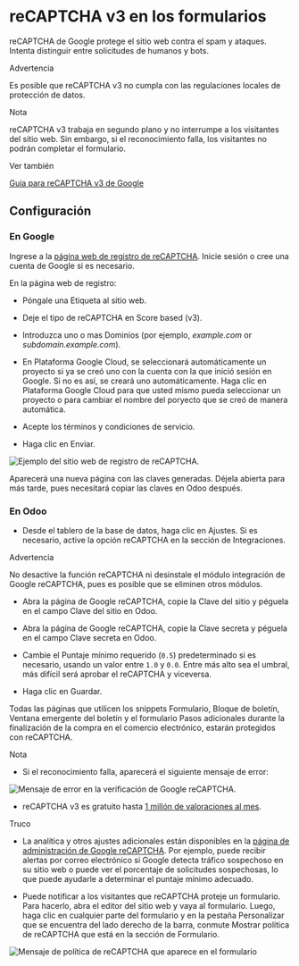 # reCAPTCHA v3 en los formularios

reCAPTCHA de Google protege el sitio web contra el spam y ataques. Intenta
distinguir entre solicitudes de humanos y bots.

Advertencia

Es posible que reCAPTCHA v3 no cumpla con las regulaciones locales de
protección de datos.

Nota

reCAPTCHA v3 trabaja en segundo plano y no interrumpe a los visitantes del
sitio web. Sin embargo, si el reconocimiento falla, los visitantes no podrán
completar el formulario.

Ver también

[Guía para reCAPTCHA v3 de
Google](https://developers.google.com/recaptcha/docs/v3)

## Configuración

### En Google

Ingrese a la [página web de registro de
reCAPTCHA](https://www.google.com/recaptcha/admin/create). Inicie sesión o
cree una cuenta de Google si es necesario.

En la página web de registro:

  * Póngale una Etiqueta al sitio web.

  * Deje el tipo de reCAPTCHA en Score based (v3).

  * Introduzca uno o mas Dominios (por ejemplo, _example.com_ or _subdomain.example.com_).

  * En Plataforma Google Cloud, se seleccionará automáticamente un proyecto si ya se creó uno con la cuenta con la que inició sesión en Google. Si no es así, se creará uno automáticamente. Haga clic en Plataforma Google Cloud para que usted mismo pueda seleccionar un proyecto o para cambiar el nombre del poryecto que se creó de manera automática.

  * Acepte los términos y condiciones de servicio.

  * Haga clic en Enviar.

![Ejemplo del sitio web de registro de reCAPTCHA.
](../../../../_images/recaptcha-google-configuration.png)

Aparecerá una nueva página con las claves generadas. Déjela abierta para más
tarde, pues necesitará copiar las claves en Odoo después.

### En Odoo

  * Desde el tablero de la base de datos, haga clic en Ajustes. Si es necesario, active la opción reCAPTCHA en la sección de Integraciones.

Advertencia

No desactive la función reCAPTCHA ni desinstale el módulo integración de
Google reCAPTCHA, pues es posible que se eliminen otros módulos.

  * Abra la página de Google reCAPTCHA, copie la Clave del sitio y péguela en el campo Clave del sitio en Odoo.

  * Abra la página de Google reCAPTCHA, copie la Clave secreta y péguela en el campo Clave secreta en Odoo.

  * Cambie el Puntaje mínimo requerido (`0.5`) predeterminado si es necesario, usando un valor entre `1.0` y `0.0`. Entre más alto sea el umbral, más difícil será aprobar el reCAPTCHA y viceversa.

  * Haga clic en Guardar.

Todas las páginas que utilicen los snippets Formulario, Bloque de boletín,
Ventana emergente del boletín y el formulario Pasos adicionales durante la
finalización de la compra en el comercio electrónico, estarán protegidos con
reCAPTCHA.

Nota

  * Si el reconocimiento falla, aparecerá el siguiente mensaje de error:

![Mensaje de error en la verificación de Google reCAPTCHA.
](../../../../_images/recaptcha-error.png)

  * reCAPTCHA v3 es gratuito hasta [1 millón de valoraciones al mes](https://developers.google.com/recaptcha/docs/faq#are-there-any-qps-or-daily-limits-on-my-use-of-recaptcha).

Truco

  * La analítica y otros ajustes adicionales están disponibles en la [página de administración de Google reCAPTCHA](https://www.google.com/recaptcha/admin/). Por ejemplo, puede recibir alertas por correo electrónico si Google detecta tráfico sospechoso en su sitio web o puede ver el porcentaje de solicitudes sospechosas, lo que puede ayudarle a determinar el puntaje mínimo adecuado.

  * Puede notificar a los visitantes que reCAPTCHA proteje un formulario. Para hacerlo, abra el editor del sitio web y vaya al formulario. Luego, haga clic en cualquier parte del formulario y en la pestaña Personalizar que se encuentra del lado derecho de la barra, conmute Mostrar política de reCAPTCHA que está en la sección de Formulario.

![Mensaje de política de reCAPTCHA que aparece en el
formulario](../../../../_images/recaptcha-policy.png)

